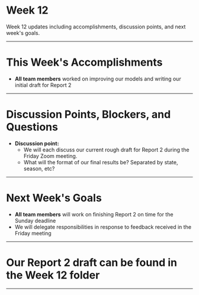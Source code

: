 # Week 12
Week 12 updates including accomplishments, discussion points, and next week's goals.

---

# This Week's Accomplishments

  - **All team members** worked on improving our models and writing our initial draft for Report 2

---

# Discussion Points, Blockers, and Questions

  - **Discussion point:**
    - We will each discuss our current rough draft for Report 2 during the Friday Zoom meeting. 
    - What will the format of our final results be? Separated by state, season, etc? 

---

# Next Week's Goals

  - **All team members** will work on finishing Report 2 on time for the Sunday deadline
  - We will delegate responsibilities in response to feedback received in the Friday meeting

---
# Our Report 2 draft can be found in the Week 12 folder

---
